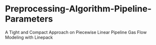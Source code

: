 # Preprocessing-Algorithm-Pipeline-Parameters
A Tight and Compact Approach on Piecewise Linear Pipeline Gas Flow Modeling with Linepack
